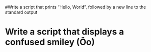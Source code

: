 #Write a script that prints “Hello, World”, followed by a new line to the standard output
# Write a script that displays a confused smiley (Ôo)
